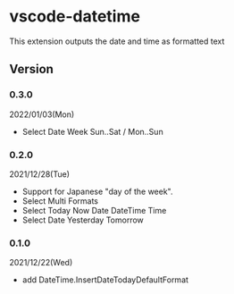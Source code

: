 # vscode-datetime
This extension outputs the date and time as formatted text

## Version

### 0.3.0
2022/01/03(Mon)
- Select Date Week Sun..Sat / Mon..Sun

### 0.2.0
2021/12/28(Tue)
- Support for Japanese "day of the week".
- Select Multi Formats
- Select Today Now
  Date DateTime Time
- Select Date Yesterday Tomorrow

### 0.1.0
2021/12/22(Wed)
- add DateTime.InsertDateTodayDefaultFormat
